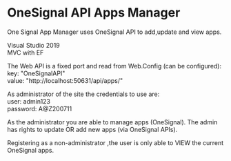 # OneSignal API Apps Manager
 
 One Signal App Manager uses OneSignal API to add,update and view apps.
 
 Visual Studio 2019 <br/>
 MVC with EF <br/>
 
 The Web API is a fixed port and read from Web.Config (can be configured): <br/>
 key: "OneSignalAPI" <br/> 
 value: "http://localhost:50631/api/apps/"
 
 As administrator of the site the credentials to use are:<br/>
 user: admin123 <br/>
 password: A@Z200711 <br/>
 
 As the administrator you are able to manage apps (OneSignal).
 The admin has rights to update OR add new apps (via OneSignal APIs).
 
 Registering as a non-administrator ,the user is only able to VIEW the current OneSignal apps. 
 
 
 
